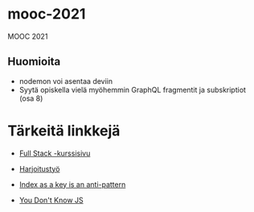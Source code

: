 # mooc-2021
MOOC 2021

## Huomioita

- nodemon voi asentaa deviin
- Syytä opiskella vielä myöhemmin GraphQL fragmentit ja subskriptiot (osa 8)

# Tärkeitä linkkejä

- [Full Stack -kurssisivu](https://courses.helsinki.fi/fi/aytkt21009/129171256)
- [Harjoitustyö](https://github.com/FullStack-HY/misc/blob/main/harjoitustyo.md)

- [Index as a key is an anti-pattern](https://robinpokorny.medium.com/index-as-a-key-is-an-anti-pattern-e0349aece318)
- [You Don't Know JS](https://github.com/getify/You-Dont-Know-JS)
